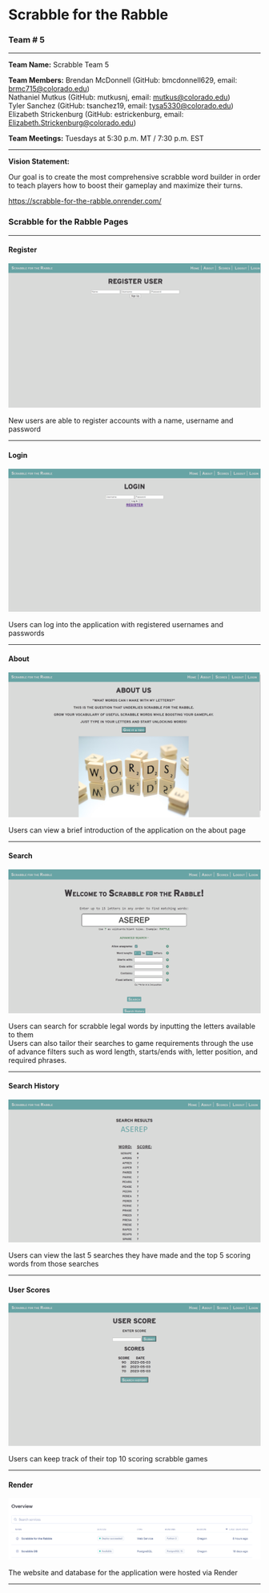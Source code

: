 
# Scrabble for the Rabble

### Team # 5

------------

**Team Name:** Scrabble Team 5

**Team Members:** Brendan McDonnell (GitHub: bmcdonnell629, email: brmc715@colorado.edu)  
Nathaniel  Mutkus (GitHub: mutkusnj, email: mutkus@colorado.edu)  
Tyler Sanchez (GitHub: tsanchez19, email: tysa5330@colorado.edu)  
Elizabeth Strickenburg (GitHub: estrickenburg, email: Elizabeth.Strickenburg@colorado.edu)  

**Team Meetings:** Tuesdays at 5:30 p.m. MT / 7:30 p.m. EST

--------

**Vision Statement:**

Our goal is to create the most comprehensive scrabble word builder in order to teach players how to boost their gameplay and maximize their turns.   

https://scrabble-for-the-rabble.onrender.com/   

### Scrabble for the Rabble Pages

<hr>

#### Register 

<img src="static/images/Register_Page.PNG">

New users are able to register accounts with a name, username and password  

<hr>


#### Login

<img src="static/images/Login_Page.PNG">

Users can log into the application with registered usernames and passwords

<hr>

#### About

<img src="static/images/About_Page.PNG">

Users can view a brief introduction of the application on the about page  

<hr>

#### Search

<img src="static/images/Search_Page.PNG">

Users can search for scrabble legal words by inputting the letters available to them  
Users can also tailor their searches to game requirements through the use of advance filters such as word length, starts/ends with, letter position, and required phrases.

<hr>

#### Search History

<img src="static/images/Search_Results_Page.PNG">

Users can view the last 5 searches they have made and the top 5 scoring words from those searches

<hr>

#### User Scores

<img src="static/images/User_Score_Page.PNG">

Users can keep track of their top 10 scoring scrabble games 

<hr>

#### Render

<img src="static/images/Render_Page.PNG">

The website and database for the application were hosted via Render

<hr>
